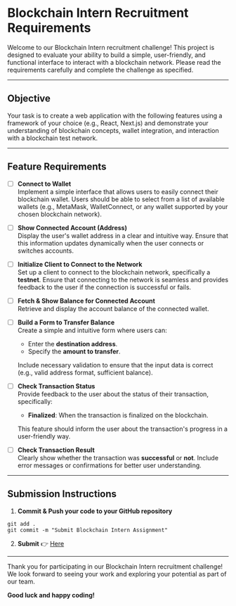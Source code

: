 # Blockchain Intern Recruitment Requirements

Welcome to our Blockchain Intern recruitment challenge! This project is designed to evaluate your ability to build a simple, user-friendly, and functional interface to interact with a blockchain network. Please read the requirements carefully and complete the challenge as specified.

---

## Objective
Your task is to create a web application with the following features using a framework of your choice (e.g., React, Next.js) and demonstrate your understanding of blockchain concepts, wallet integration, and interaction with a blockchain test network.

---

## Feature Requirements

- [ ] **Connect to Wallet**  
  Implement a simple interface that allows users to easily connect their blockchain wallet. Users should be able to select from a list of available wallets (e.g., MetaMask, WalletConnect, or any wallet supported by your chosen blockchain network).

- [ ] **Show Connected Account (Address)**  
  Display the user's wallet address in a clear and intuitive way. Ensure that this information updates dynamically when the user connects or switches accounts.

- [ ] **Initialize Client to Connect to the Network**  
  Set up a client to connect to the blockchain network, specifically a **testnet**. Ensure that connecting to the network is seamless and provides feedback to the user if the connection is successful or fails.

- [ ] **Fetch & Show Balance for Connected Account**  
  Retrieve and display the account balance of the connected wallet. 
  
- [ ] **Build a Form to Transfer Balance**  
  Create a simple and intuitive form where users can:
  - Enter the **destination address**.
  - Specify the **amount to transfer**.
  
  Include necessary validation to ensure that the input data is correct (e.g., valid address format, sufficient balance).

- [ ] **Check Transaction Status**  
  Provide feedback to the user about the status of their transaction, specifically:
  - **Finalized**: When the transaction is finalized on the blockchain.
  
  This feature should inform the user about the transaction's progress in a user-friendly way.

- [ ] **Check Transaction Result**  
  Clearly show whether the transaction was **successful** or **not**. Include error messages or confirmations for better user understanding.

---

## Submission Instructions

1. **Commit & Push your code to your GitHub repository**
```shell 
git add .
git commit -m "Submit Blockchain Intern Assignment"
```

2. **Submit** 👉 [Here]("https://vbiacademy.typeform.com/intern")

---

Thank you for participating in our Blockchain Intern recruitment challenge! We look forward to seeing your work and exploring your potential as part of our team.

**Good luck and happy coding!**
